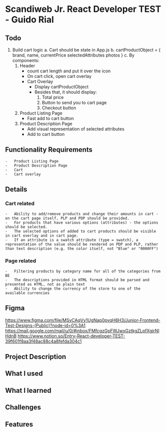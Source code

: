 # Scandiweb Jr. React Developer TEST - Guido Rial

## Todo

1. Build cart logic
   a. Cart should be state in App.js
   b. cartProductObject = {
   brand,
   name,
   currentPrice
   selectedAttributes
   photos
   }
   c. By components:
    1. Header
        - count cart length and put it over the icon
        - On cart click, open cart overlay
        - Cart Overlay
            - Display cartProductObject
            - Besides that, it should display:
                1. Total price
                2. Button to send you to cart page
                3. Checkout button
    2. Product Listing Page
        - Fast add to cart button
    3. Product Description Page
        - Add visual representation of selected attributes
        - Add to cart button

## Functionality Requirements

    -   Product Listing Page
    -   Product Description Page
    -   Cart
    -   Cart overlay

## Details

### Cart related

    -   Ability to add/remove products and change their amounts in cart - on the cart page itself, PLP and PDP should be provided.
    -   For products that have various options (attributes) - the options should be selected.
    -   The selected options of added to cart products should be visible in cart overlay and in cart page.
    -   If an attribute is a swatch attribute (type = swatch), a representation of the value should be rendered on PDP and PLP, rather than text description (e.g. the color itself, not "Blue" or "0000FF")

### Page related

    -   Filtering products by category name for all of the categories from BE
    -   The descriptions provided in HTML format should be parsed and presented as HTML, not as plain text
    -   Ability to change the currency of the store to one of the available currencies

## Figma

https://www.figma.com/file/MSyCAqVy1UgNap0pvqH6H3/Junior-Frontend-Test-Designs-(Public)?node-id=0%3A1
https://mail.google.com/mail/u/0/#inbox/FMfcgzGpFWJwxGztkgZLpfXgjrNlHdnB
https://www.notion.so/Entry-React-developer-TEST-39f601f8aa3f48ac88c4a8fefda304c1

## Project Description

## What I used

## What I learned

## Challenges

## Features
